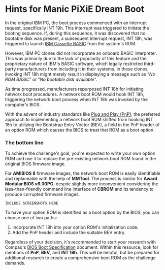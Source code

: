# Hints for Manic PiXiE Dream Boot

In the original IBM PC, the boot process commenced with an interrupt request,
specifically INT 19h. This interrupt was triggered to initiate the booting
sequence. If, during this sequence, it was discovered that no bootable disk was
present, a subsequent interrupt request, INT 18h, was triggered to launch
[IBM Cassette BASIC] from the system's ROM.

However, IBM PC clones did not incorporate an onboard BASIC interpreter. This
was primarily due to the lack of popularity of this feature and the proprietary
nature of IBM's BASIC software, which legally restricted third-party
manufacturers from including it in their systems. In these clones, invoking INT
18h might merely result in displaying a message such as _"No ROM BASIC"_ or
_"No bootable disk available"_.

As time progressed, manufacturers repurposed INT 18h for initiating network
boot procedures. A network boot ROM would hook INT 18h, triggering the network
boot process when INT 18h was invoked by the computer's BIOS.

With the advent of industry standards like [Plug and Play (PnP)], the preferred
approach to implementing a network boot ROM shifted from hooking INT 18h to
utilizing the Bootstrap Entry Vector (BEV), a field in the PnP header of an
option ROM which causes the BIOS to treat that ROM as a boot option.

### The bottom line

To achieve the challenge's goal, you're expected to write your own option ROM
and use it to replace the pre-existing network boot ROM found in the original
BIOS firmware image.

For **AMIBIOS 8** firmware images, the network boot ROM is easily identifiable
and replaceable with the help of **MMTool**. The process is similar for
**Award Modular BIOS v6.00PG**, despite slightly more inconvenient considering
the less-than-friendly command line interface of **CBROM** and its tendency to
produce corrupted firmware images.

```
INCLUDE SCREENSHOTS HERE
```

To have your option ROM is identified as a boot option by the BIOS, you can
choose one of two paths:

1. Incorporate INT 18h into your option ROM's initialization code.
2. Add the PnP header and include the suitable BEV entry.

Regardless of your decision, it's recommended to start your research with
Compaq's [BIOS Boot Specification] document. Within this resource, look for
mentions of **PnP**, **BEV**, and **INT 18h**. This will be helpful, but be
prepared for additional research to create a comprehensive boot ROM as the
challenge demands.


<!-- External links -->
[BIOS Boot Specification]: https://www.scs.stanford.edu/nyu/04fa/lab/specsbbs101.pdf
[IBM Cassette Basic]: https://en.wikipedia.org/wiki/IBM_BASIC
[Plug and Play (PnP)]: https://en.wikipedia.org/wiki/Legacy_Plug_and_Play